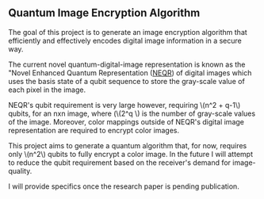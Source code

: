 ## Quantum Image Encryption Algorithm 

The goal of this project is to generate an image encryption algorithm that
efficiently and effectively encodes digital image information in a secure way. 

The current novel quantum-digital-image representation is known as the "Novel
Enhanced Quantum Representation
([NEQR](https://link.springer.com/article/10.1007/s11128-013-0567-z_)) of digital images which uses the basis state of a qubit sequence to store the gray-scale value of each pixel in the image.

NEQR's qubit requirement is very large however, requiring \\(n^2 + q-1\\) qubits, for an nxn image, where (\\(2^q \\) is the number of gray-scale values of the image. Moreover, color mappings outside of
NEQR's digital image representation are required to encrypt color images. 

This project aims to generate a quantum algorithm that, for now, requires only
\\(n^2\\) qubits to fully encrypt a color image. In the future I will attempt
to reduce the qubit requirement based on the receiver's demand for
image-quality. 

I will provide specifics once the research paper is pending publication. 






